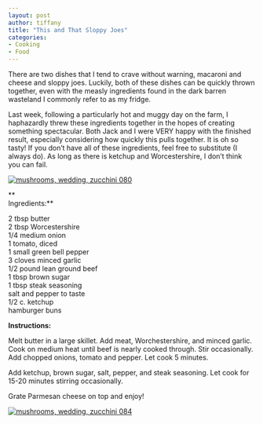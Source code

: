 ```yaml
---
layout: post
author: tiffany
title: "This and That Sloppy Joes"
categories: 
- Cooking
- Food
---
```


There are two dishes that I tend to crave without warning, macaroni and cheese and sloppy joes. Luckily, both of these dishes can be quickly thrown together, even with the measly ingredients found in the dark barren wasteland I commonly refer to as my fridge.

Last week, following a particularly hot and muggy day on the farm, I haphazardly threw these ingredients together in the hopes of creating something spectacular. Both Jack and I were VERY happy with the finished result, especially considering how quickly this pulls together. It is oh so tasty! If you don’t have all of these ingredients, feel free to substitute (I always do). As long as there is ketchup and Worcestershire, I don’t think you can fail.

[![](jekyll_uploads/2011/07/mushrooms-wedding-zucchini-080-575x381.jpg "mushrooms, wedding, zucchini 080")](http://www.sweetpeonies.com/2011/07/this-and-that-sloppy-joes/mushrooms-wedding-zucchini-080/)

**  
Ingredients:**

2 tbsp butter  
2 tbsp Worcestershire  
1/4 medium onion  
1 tomato, diced  
1 small green bell pepper  
3 cloves minced garlic  
1/2 pound lean ground beef  
1 tbsp brown sugar  
1 tbsp steak seasoning  
salt and pepper to taste  
1/2 c. ketchup  
hamburger buns

**Instructions:**

Melt butter in a large skillet. Add meat, Worchestershire, and minced garlic. Cook on medium heat until beef is nearly cooked through. Stir occasionally. Add chopped onions, tomato and pepper. Let cook 5 minutes.

Add ketchup, brown sugar, salt, pepper, and steak seasoning. Let cook for 15-20 minutes stirring occasionally.

Grate Parmesan cheese on top and enjoy!

[![](jekyll_uploads/2011/07/mushrooms-wedding-zucchini-084-575x381.jpg "mushrooms, wedding, zucchini 084")](http://www.sweetpeonies.com/2011/07/this-and-that-sloppy-joes/mushrooms-wedding-zucchini-084/)